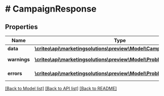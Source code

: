 # # CampaignResponse

## Properties

Name | Type | Description | Notes
------------ | ------------- | ------------- | -------------
**data** | [**\criteo\api\marketingsolutions\preview\Model\CampaignReadResource**](CampaignReadResource.md) |  | [optional]
**warnings** | [**\criteo\api\marketingsolutions\preview\Model\ProblemDetails[]**](ProblemDetails.md) |  | [optional] [readonly]
**errors** | [**\criteo\api\marketingsolutions\preview\Model\ProblemDetails[]**](ProblemDetails.md) |  | [optional] [readonly]

[[Back to Model list]](../../README.md#models) [[Back to API list]](../../README.md#endpoints) [[Back to README]](../../README.md)
